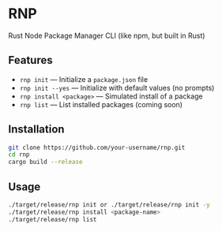 # RNP

Rust Node Package Manager CLI (like npm, but built in Rust)

## Features

- `rnp init` — Initialize a `package.json` file
- `rnp init --yes` — Initialize with default values (no prompts)
- `rnp install <package>` — Simulated install of a package
- `rnp list` — List installed packages (coming soon)

## Installation

```bash
git clone https://github.com/your-username/rnp.git
cd rnp
cargo build --release
```

## Usage
```bash
./target/release/rnp init or ./target/release/rnp init -y
./target/release/rnp install <package-name>
./target/release/rnp list
```
